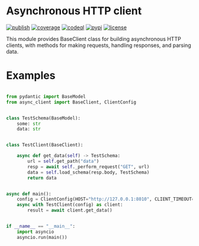 Asynchronous HTTP client
=======

[![publish](https://github.com/mas-aleksey/async-client/workflows/Build/badge.svg)](https://github.com/mas-aleksey/async-client/actions?query=workflow%3A%22build%22)
[![coverage](https://coveralls.io/repos/mas-aleksey/async-client/badge.svg)](https://coveralls.io/r/mas-aleksey/async-client?branch=python-3)
[![codeql](https://github.com/mas-aleksey/async-client/workflows/CodeQL/badge.svg)](https://github.com/mas-aleksey/async-client/actions/workflows/codeql-analysis.yml)
[![pypi](https://img.shields.io/pypi/v/async-client-lib.svg)](https://pypi.python.org/pypi/async-client-lib)
[![license](https://img.shields.io/github/license/mas-aleksey/async-client)](https://github.com/mas-aleksey/async-client/blob/main/LICENSE)

This module provides BaseClient class for building asynchronous HTTP clients,
with methods for making requests, handling responses, and parsing data.

Examples
========

```python

from pydantic import BaseModel
from async_client import BaseClient, ClientConfig


class TestSchema(BaseModel):
    some: str
    data: str


class TestClient(BaseClient):

    async def get_data(self) -> TestSchema:
        url = self.get_path("data")
        resp = await self._perform_request("GET", url)
        data = self.load_schema(resp.body, TestSchema)
        return data


async def main():
    config = ClientConfig(HOST="http://127.0.0.1:8010", CLIENT_TIMEOUT=1)
    async with TestClient(config) as client:
        result = await client.get_data()


if __name__ == "__main__":
    import asyncio
    asyncio.run(main())
```